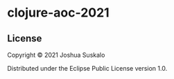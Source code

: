 # clojure-aoc-2021

## License

Copyright © 2021 Joshua Suskalo

Distributed under the Eclipse Public License version 1.0.
